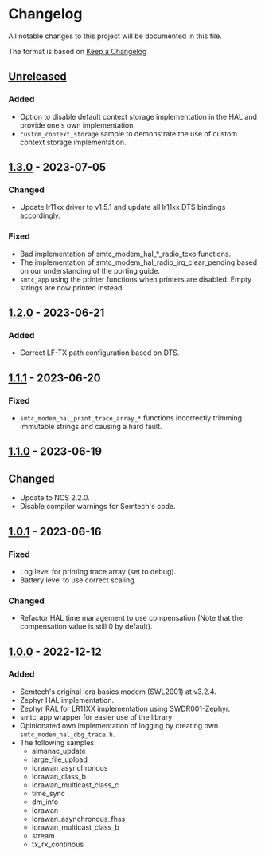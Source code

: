 # Changelog

All notable changes to this project will be documented in this file.

The format is based on [Keep a Changelog](https://keepachangelog.com/en/1.0.0/)

## [Unreleased]

### Added

-   Option to disable default context storage implementation in the HAL and provide one's own implementation.
-   `custom_context_storage` sample to demonstrate the use of custom context storage implementation.

## [1.3.0] - 2023-07-05

### Changed

-   Update lr11xx driver to v1.5.1 and update all lr11xx DTS bindings accordingly.

### Fixed

-   Bad implementation of smtc_modem_hal_\*\_radio_tcxo functions.
-   The implementation of smtc_modem_hal_radio_irq_clear_pending based on our understanding of the porting guide.
-   `smtc_app` using the printer functions when printers are disabled. Empty strings are now printed instead.

## [1.2.0] - 2023-06-21

### Added

-   Correct LF-TX path configuration based on DTS.

## [1.1.1] - 2023-06-20

### Fixed

-   `smtc_modem_hal_print_trace_array_*` functions incorrectly trimming immutable strings and causing a hard fault.

## [1.1.0] - 2023-06-19

## Changed

-   Update to NCS 2.2.0.
-   Disable compiler warnings for Semtech's code.

## [1.0.1] - 2023-06-16

### Fixed

-   Log level for printing trace array (set to debug).
-   Battery level to use correct scaling.

### Changed

-   Refactor HAL time management to use compensation (Note that the compensation value is still 0 by default).

## [1.0.0] - 2022-12-12

### Added

-   Semtech's original lora basics modem (SWL2001) at v3.2.4.
-   Zephyr HAL implementation.
-   Zephyr RAL for LR11XX implementation using SWDR001-Zephyr.
-   smtc_app wrapper for easier use of the library
-   Opinionated own implementation of logging by creating own `smtc_modem_hal_dbg_trace.h`.
-   The following samples:
    -   almanac_update
    -   large_file_upload
    -   lorawan_asynchronous
    -   lorawan_class_b
    -   lorawan_multicast_class_c
    -   time_sync
    -   dm_info
    -   lorawan
    -   lorawan_asynchronous_fhss
    -   lorawan_multicast_class_b
    -   stream
    -   tx_rx_continous

[Unreleased]: https://github.com/IRNAS/SWL2001-Zephyr/compare/v1.3.0...HEAD

[1.3.0]: https://github.com/IRNAS/SWL2001-Zephyr/compare/v1.2.0...v1.3.0

[1.2.0]: https://github.com/IRNAS/SWL2001-Zephyr/compare/v1.1.1...v1.2.0

[1.1.1]: https://github.com/IRNAS/SWL2001-Zephyr/compare/v1.1.0...v1.1.1

[1.1.0]: https://github.com/IRNAS/SWL2001-Zephyr/compare/v1.0.1...v1.1.0

[1.0.1]: https://github.com/IRNAS/SWL2001-Zephyr/compare/v1.0.0...v1.0.1

[1.0.0]: https://github.com/IRNAS/SWL2001-Zephyr/compare/52a1e1e0301ef9fc9b7c1418cee0aed9ef185e0d...v1.0.0
